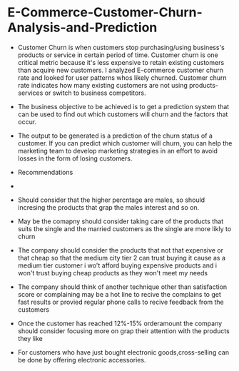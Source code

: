 # E-Commerce-Customer-Churn-Analysis-and-Prediction

- Customer Churn is when customers stop purchasing/using business's products or service in certain period of time. Customer churn is one critical metric because it's less expensive to retain existing customers than acquire new customers.  I analyzed  E-commerce customer churn rate and looked for user patterns whos likely churned. Customer churn rate indicates how many existing customers are not using products-services or switch to business competitors.

- The business objective to be achieved is to get a prediction system that can be used to find out which customers will churn and the factors that occur.

- The output to be generated is a prediction of the churn status of a customer. If you can predict which customer will churn, you can help the marketing team to develop marketing strategies in an effort to avoid losses in the form of losing customers.


- Recommendations

- 
- Should consider that the higher percntage are males, so should incresing the products that grap the males interest and so on.
- May be the comapny should consider taking care of the products that suits the single and the married customers as the single are more likly to churn
- The company should consider the products that not that expensive or that cheap so that the medium city tier 2 can trust buying it cause as a medium tier customer i wo't afford buying expensive products and i won't trust buying cheap products as they won't meet my needs
- The company should think of another technique other than satisfaction score or complaining may be a hot line to recive the complains to get fast results or provied regular phone calls to recive feedback from the customers
- Once the customer has reached 12%-15% orderamount the company should consider focusing more on grap their attention with the products they like
- For customers who have just bought electronic goods,cross-selling can be done by offering electronic accessories.
